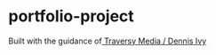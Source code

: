 # portfolio-project

Built with the guidance of<a href="https://www.youtube.com/watch?v=r_hYR53r61M&list=LL&index=1&t=689s"> Traversy Media / Dennis Ivy</a>
